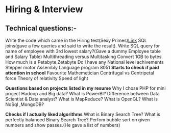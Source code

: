 # Hiring & Interview
## Technical questions:-
Write the code which came in the Hiring test(Sexy Primes)[Link](https://www.geeksforgeeks.org/sexy-prime/)
SQL joins(gave a few queries and said to write the result).
Write SQL query for name of employee with 3rd lowest salary?(Gave a dummy Employee table and Salary Table)
Multithreading versus Multitasking
Convert 1GB to bytes
How much is a Petabyte,Zetabyte
Do I have any National level achivements
Stepper motor Assembly Language program 8051
**Starts to check if paid attention in school**
Favourite Mathemetician
Centrifugal vs Centripetal force
Theory of relativity
Speed of light

**Questions based on projects listed in my resume**
Why I chose PHP for mini project
Hadoop and Big data?
What is PowerBI?
Difference between Data Scientist & Data analyst?
What is MapReduce?
What is OpenGL?
What is NoSql ,MongoDB?

**Checks if I actually liked algorithms**
What is Binary Search Tree?
What is perfectly balanced Binary Search Tree?
Perfom bubble sort on given numbers and show passes.(He gave a list of numbers) 

